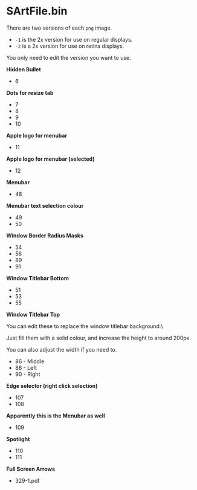 # SArtFile.bin

There are two versions of each `png` image.

- `-1` is the 2x version for use on regular displays.
- `-2` is a 2x version for use on retina displays.

You only need to edit the version you want to use.

**Hidden Bullet**

- 6

**Dots for resize tab**

- 7
- 8
- 9
- 10

**Apple logo for menubar**

- 11

**Apple logo for menubar (selected)**

- 12

**Menubar**

- 48

**Menubar text selection colour**

- 49
- 50

**Window Border Radius Masks**

- 54
- 56
- 89
- 91

**Window Titlebar Bottom**

- 51
- 53
- 55

**Window Titlebar Top**

You can edit these to replace the window titlebar background.\

Just fill them with a solid colour, and increase the height to around 200px.

You can also adjust the width if you need to.

- 86 - Middle
- 88 - Left
- 90 - Right

**Edge selector (right click selection)**

- 107
- 108

**Apparently this is the Menubar as well**

- 109

**Spotlight**

- 110
- 111

**Full Screen Arrows**

- 329-1.pdf
